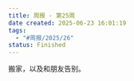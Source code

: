 ```yaml
---
title: 周报 - 第25周
date created: 2025-06-23 16:01:19
tags:
  - "#周报/2025/26"
status: Finished
---
```


搬家，以及和朋友告别。
